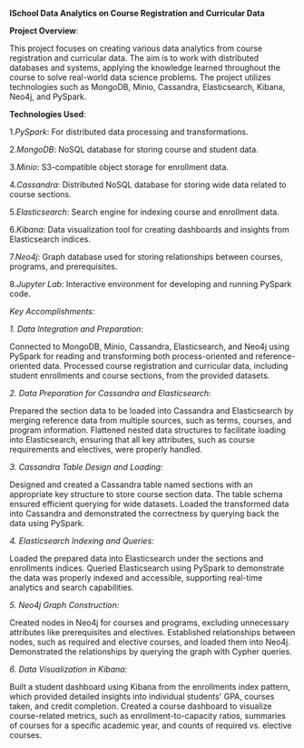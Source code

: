 **ISchool Data Analytics on Course Registration and Curricular Data**

**Project Overview**:

This project focuses on creating various data analytics from course registration and curricular data. The aim is to work with distributed databases and systems, applying the knowledge learned throughout the course to solve real-world data science problems. The project utilizes technologies such as MongoDB, Minio, Cassandra, Elasticsearch, Kibana, Neo4j, and PySpark.

**Technologies Used**:

1.*PySpark*: For distributed data processing and transformations.

2.*MongoDB*: NoSQL database for storing course and student data.

3.*Minio*: S3-compatible object storage for enrollment data.

4.*Cassandra*: Distributed NoSQL database for storing wide data related to course sections.

5.*Elasticsearch*: Search engine for indexing course and enrollment data.

6.*Kibana*: Data visualization tool for creating dashboards and insights from Elasticsearch indices.

7.*Neo4j*: Graph database used for storing relationships between courses, programs, and prerequisites.

8.*Jupyter Lab*: Interactive environment for developing and running PySpark code.

*Key Accomplishments*:

*1. Data Integration and Preparation*:

Connected to MongoDB, Minio, Cassandra, Elasticsearch, and Neo4j using PySpark for reading and transforming both process-oriented and reference-oriented data.
Processed course registration and curricular data, including student enrollments and course sections, from the provided datasets.

*2. Data Preparation for Cassandra and Elasticsearch*:

Prepared the section data to be loaded into Cassandra and Elasticsearch by merging reference data from multiple sources, such as terms, courses, and program information.
Flattened nested data structures to facilitate loading into Elasticsearch, ensuring that all key attributes, such as course requirements and electives, were properly handled.

*3. Cassandra Table Design and Loading:*

Designed and created a Cassandra table named sections with an appropriate key structure to store course section data. The table schema ensured efficient querying for wide datasets.
Loaded the transformed data into Cassandra and demonstrated the correctness by querying back the data using PySpark.

*4. Elasticsearch Indexing and Queries:*

Loaded the prepared data into Elasticsearch under the sections and enrollments indices.
Queried Elasticsearch using PySpark to demonstrate the data was properly indexed and accessible, supporting real-time analytics and search capabilities.

*5. Neo4j Graph Construction:*

Created nodes in Neo4j for courses and programs, excluding unnecessary attributes like prerequisites and electives.
Established relationships between nodes, such as required and elective courses, and loaded them into Neo4j.
Demonstrated the relationships by querying the graph with Cypher queries.

*6. Data Visualization in Kibana:*

Built a student dashboard using Kibana from the enrollments index pattern, which provided detailed insights into individual students' GPA, courses taken, and credit completion.
Created a course dashboard to visualize course-related metrics, such as enrollment-to-capacity ratios, summaries of courses for a specific academic year, and counts of required vs. elective courses.
